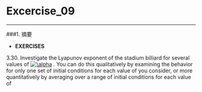 ﻿# Excercise_09


---
###1. 摘要
* **EXERCISES**

3.30. Investigate the Lyapunov exponent of the stadium billiard for several values of <a href="http://www.codecogs.com/eqnedit.php?latex=\alpha" target="_blank"><img src="http://latex.codecogs.com/gif.latex?\alpha" title="\alpha" /></a> . You can do this qualitatively by examining the behavior for only one set of initial conditions for each value of  you consider, or more quantitatively by averaging over a range of initial conditions for each value of 

